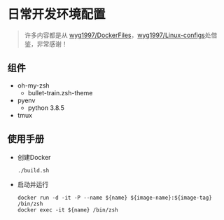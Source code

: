 # 日常开发环境配置

> 许多内容都是从 [wyg1997/DockerFiles](https://github.com/wyg1997/DockerFiles)，[wyg1997/Linux-configs](https://github.com/wyg1997/Linux-configs)处借鉴，非常感谢！

## 组件

- oh-my-zsh
  - bullet-train.zsh-theme
- pyenv
  - python 3.8.5
- tmux

## 使用手册
- 创建Docker
  ```shell
  ./build.sh
  ```
- 启动并运行
  ```shell
  docker run -d -it -P --name ${name} ${image-name}:${image-tag} /bin/zsh
  docker exec -it ${name} /bin/zsh
  ```
